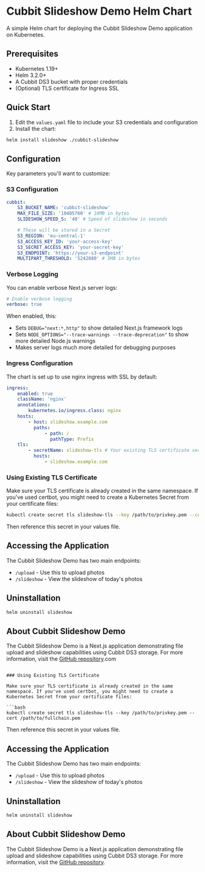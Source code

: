 # Cubbit Slideshow Demo Helm Chart

A simple Helm chart for deploying the Cubbit Slideshow Demo application on Kubernetes.

## Prerequisites

- Kubernetes 1.19+
- Helm 3.2.0+
- A Cubbit DS3 bucket with proper credentials
- (Optional) TLS certificate for Ingress SSL

## Quick Start

1. Edit the `values.yaml` file to include your S3 credentials and configuration
2. Install the chart:

```bash
helm install slideshow ./cubbit-slideshow
```

## Configuration

Key parameters you'll want to customize:

### S3 Configuration

```yaml
cubbit:
    S3_BUCKET_NAME: 'cubbit-slideshow'
    MAX_FILE_SIZE: '10485760' # 10MB in bytes
    SLIDESHOW_SPEED_S: '40' # Speed of slideshow in seconds

    # These will be stored in a Secret
    S3_REGION: 'eu-central-1'
    S3_ACCESS_KEY_ID: 'your-access-key'
    S3_SECRET_ACCESS_KEY: 'your-secret-key'
    S3_ENDPOINT: 'https://your-s3-endpoint'
    MULTIPART_THRESHOLD: '5242880' # 5MB in bytes
```

### Verbose Logging

You can enable verbose Next.js server logs:

```yaml
# Enable verbose logging
verbose: true
```

When enabled, this:

- Sets `DEBUG="next:*,http"` to show detailed Next.js framework logs
- Sets `NODE_OPTIONS="--trace-warnings --trace-deprecation"` to show more detailed Node.js warnings
- Makes server logs much more detailed for debugging purposes

### Ingress Configuration

The chart is set up to use nginx ingress with SSL by default:

```yaml
ingress:
    enabled: true
    className: 'nginx'
    annotations:
        kubernetes.io/ingress.class: nginx
    hosts:
        - host: slideshow.example.com
          paths:
              - path: /
                pathType: Prefix
    tls:
        - secretName: slideshow-tls # Your existing TLS certificate secret
          hosts:
              - slideshow.example.com
```

### Using Existing TLS Certificate

Make sure your TLS certificate is already created in the same namespace. If you've used certbot, you might need to create a Kubernetes Secret from your certificate files:

```bash
kubectl create secret tls slideshow-tls --key /path/to/privkey.pem --cert /path/to/fullchain.pem
```

Then reference this secret in your values file.

## Accessing the Application

The Cubbit Slideshow Demo has two main endpoints:

- `/upload` - Use this to upload photos
- `/slideshow` - View the slideshow of today's photos

## Uninstallation

```bash
helm uninstall slideshow
```

## About Cubbit Slideshow Demo

The Cubbit Slideshow Demo is a Next.js application demonstrating file upload and slideshow capabilities using Cubbit DS3 storage. For more information, visit the [GitHub repository](https://github.com/marmos91/cubbit-slideshow-demo).com

````

### Using Existing TLS Certificate

Make sure your TLS certificate is already created in the same namespace. If you've used certbot, you might need to create a Kubernetes Secret from your certificate files:

```bash
kubectl create secret tls slideshow-tls --key /path/to/privkey.pem --cert /path/to/fullchain.pem
````

Then reference this secret in your values file.

## Accessing the Application

The Cubbit Slideshow Demo has two main endpoints:

- `/upload` - Use this to upload photos
- `/slideshow` - View the slideshow of today's photos

## Uninstallation

```bash
helm uninstall slideshow
```

## About Cubbit Slideshow Demo

The Cubbit Slideshow Demo is a Next.js application demonstrating file upload and slideshow capabilities using Cubbit DS3 storage. For more information, visit the [GitHub repository](https://github.com/marmos91/cubbit-slideshow-demo).
